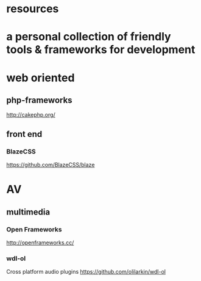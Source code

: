 # resources
# a personal collection of friendly tools & frameworks for development


# web oriented
## php-frameworks

http://cakephp.org/


## front end
### BlazeCSS
https://github.com/BlazeCSS/blaze

# AV 
## multimedia 

### Open Frameworks 
http://openframeworks.cc/

### wdl-ol
Cross platform audio plugins
https://github.com/olilarkin/wdl-ol
